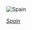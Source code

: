 
![Spain](https://www.gstatic.com/prettyearth/assets/full/5556.jpg)

*[Spain](https://www.google.com/maps/@36.878522,-5.070303,19z/data=!3m1!1e3)*
